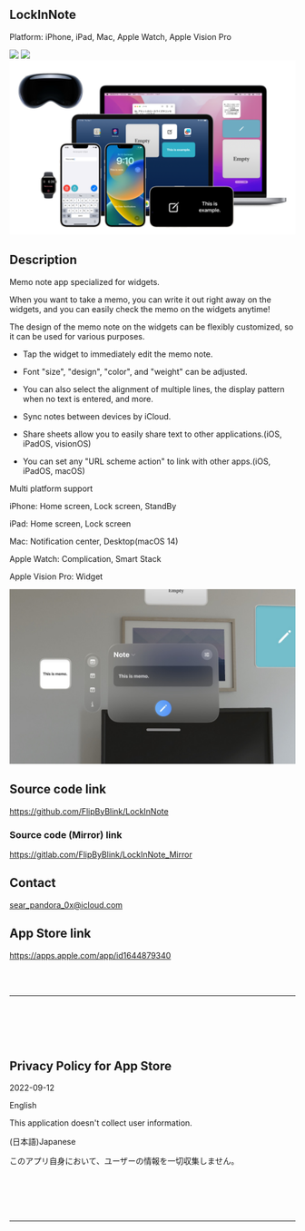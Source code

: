 LockInNote
-----------------
Platform: iPhone, iPad, Mac, Apple Watch, Apple Vision Pro

<img src="iOS, visionOS/🧰SupportingFiles/Assets.xcassets/AboutAppIcon.imageset/RoundedIcon_iOS.png" width="64">

<a href="https://apps.apple.com/app/id1644879340" target="blank">
    <img src="https://developer.apple.com/assets/elements/badges/download-on-the-app-store.svg">
</a>

<img src="Shared/🗄️Rest/ForREADME/1200w.png" width="600">


Description
-------------
Memo note app specialized for widgets.

When you want to take a memo, you can write it out right away on the widgets, and you can easily check the memo on the widgets anytime!

The design of the memo note on the widgets can be flexibly customized, so it can be used for various purposes.


- Tap the widget to immediately edit the memo note.

- Font "size", "design", "color", and "weight" can be adjusted.

- You can also select the alignment of multiple lines, the display pattern when no text is entered, and more.

- Sync notes between devices by iCloud.

- Share sheets allow you to easily share text to other applications.(iOS, iPadOS, visionOS)

- You can set any "URL scheme action" to link with other apps.(iOS, iPadOS, macOS)


Multi platform support

iPhone: Home screen, Lock screen, StandBy

iPad: Home screen, Lock screen

Mac: Notification center, Desktop(macOS 14)

Apple Watch: Complication, Smart Stack

Apple Vision Pro: Widget


<img src="Shared/🗄️Rest/ForREADME/widget1200w.jpeg" width="600">


Source code link
-------------------
https://github.com/FlipByBlink/LockInNote

### Source code (Mirror) link
https://gitlab.com/FlipByBlink/LockInNote_Mirror


Contact
---------
sear_pandora_0x@icloud.com


App Store link
--------------
https://apps.apple.com/app/id1644879340


<br>
<br>

* * *

<br>
<br>
<br>
<br>


Privacy Policy for App Store
-------------------------------
2022-09-12


English

This application doesn't collect user information.


(日本語)Japanese

このアプリ自身において、ユーザーの情報を一切収集しません。


<br>
<br>
<br>
<br>

* * *

<br>
<br>

<!-- URL "Support page for App Store" -->
<!-- https://flipbyblink.github.io/LockInNote/ -->
<!-- URL "Privacy Policy for App Store" -->
<!-- https://flipbyblink.github.io/LockInNote/#privacy-policy-for-app-store -->
